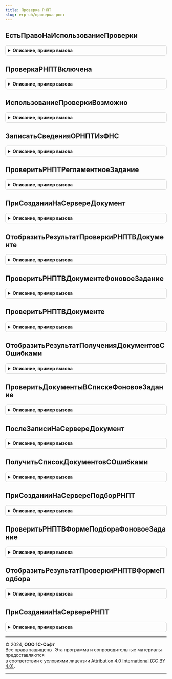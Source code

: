 ```yaml
---
title: Проверка РНПТ
slug: erp-uh/проверка-рнпт
---
```



## ЕстьПравоНаИспользованиеПроверки
<details style="margin: 1em 0; padding: 0.5em; border: 1px solid #ccc; border-radius: 6px;">

<summary style="font-weight: bold; cursor: pointer;">Описание, пример вызова</summary>

```bsl

// Определяем наличие права на использование проверки РНПТ.
//
// Возвращаемое значение:
//  Булево - наличие права на использование проверки РНПТ.
//
Функция ЕстьПравоНаИспользованиеПроверки() Экспорт
```

Пример вызова
```bsl
Результат = ПроверкаРНПТ.ЕстьПравоНаИспользованиеПроверки() 
```
</details>

## ПроверкаРНПТВключена
<details style="margin: 1em 0; padding: 0.5em; border: 1px solid #ccc; border-radius: 6px;">

<summary style="font-weight: bold; cursor: pointer;">Описание, пример вызова</summary>

```bsl

// Показывает, включена ли проверка РНПТ.
//
// Возвращаемое значение:
//  Булево - Значение константы ИспользоватьПроверкуРНПТ - включена ли проверка РНПТ в базе.
//
Функция ПроверкаРНПТВключена() Экспорт
```

Пример вызова
```bsl
Результат = ПроверкаРНПТ.ПроверкаРНПТВключена() 
```
</details>

## ИспользованиеПроверкиВозможно
<details style="margin: 1em 0; padding: 0.5em; border: 1px solid #ccc; border-radius: 6px;">

<summary style="font-weight: bold; cursor: pointer;">Описание, пример вызова</summary>

```bsl

// Проверяет, что проверка включена и есть необходимые права.
// Возвращаемое значение:
//  Булево - Истина, если есть нужные права на проверку и проверка включена.
//
Функция ИспользованиеПроверкиВозможно() Экспорт
```

Пример вызова
```bsl
Результат = ПроверкаРНПТ.ИспользованиеПроверкиВозможно() 
```
</details>

## ЗаписатьСведенияОРНПТИзФНС
<details style="margin: 1em 0; padding: 0.5em; border: 1px solid #ccc; border-radius: 6px;">

<summary style="font-weight: bold; cursor: pointer;">Описание, пример вызова</summary>

```bsl

// Записывает в регистр СведенияОРНПТИзФНС сведения о РНПТ.
// Параметры:
//  РНПТСсылка - СправочникСсылка - ссылка на элемент справочника РНПТ
//  СведенияОРНПТ - Структура - см. НовыйСведенияОРНПТ()
//  УдалитьЗапись - Булево - признак того, что запись по РНПТ в регистре нужно удалить
//  ПолучитьСведенияИзСервиса - Булево - признак того, что перед записью в регистр нужно получить сведения из сервиса по РНПТ
//  ТолькоАктуализация - Булево - признак того, что не не нужно добавлять запись в регистр, а нужно только актуализировать текущую, если есть
//
Процедура ЗаписатьСведенияОРНПТИзФНС(РНПТСсылка, СведенияОРНПТ, УдалитьЗапись = Ложь, ПолучитьСведенияИзСервиса = Ложь, ТолькоАктуализация = Ложь) Экспорт
```

Пример вызова
```bsl
ПроверкаРНПТ.ЗаписатьСведенияОРНПТИзФНС(РНПТСсылка, СведенияОРНПТ, УдалитьЗапись, ПолучитьСведенияИзСервиса, ТолькоАктуализация);
```
</details>

## ПроверитьРНПТРегламентноеЗадание
<details style="margin: 1em 0; padding: 0.5em; border: 1px solid #ccc; border-radius: 6px;">

<summary style="font-weight: bold; cursor: pointer;">Описание, пример вызова</summary>

```bsl

// Процедура регламентного задания, которая получает сведения по РНПТ из сервиса ФНС
// и проверяет документы с РНПТ к проверке.
//
Процедура ПроверитьРНПТРегламентноеЗадание() Экспорт
```

Пример вызова
```bsl
ПроверкаРНПТ.ПроверитьРНПТРегламентноеЗадание() 
```
</details>

## ПриСозданииНаСервереДокумент
<details style="margin: 1em 0; padding: 0.5em; border: 1px solid #ccc; border-radius: 6px;">

<summary style="font-weight: bold; cursor: pointer;">Описание, пример вызова</summary>

```bsl

// Инициализирует реквивизиты проверки РНПТ.
//
// Параметры:
//  Форма - ФормаКлиентскогоПриложения - форма документа.
//  Параметры - Структура - параметры из процедуры ПриСозданииНаСервере.
//
Процедура ПриСозданииНаСервереДокумент(Форма, Параметры) Экспорт
```

Пример вызова
```bsl
ПроверкаРНПТ.ПриСозданииНаСервереДокумент(Форма, Параметры) 
```
</details>

## ОтобразитьРезультатПроверкиРНПТВДокументе
<details style="margin: 1em 0; padding: 0.5em; border: 1px solid #ccc; border-radius: 6px;">

<summary style="font-weight: bold; cursor: pointer;">Описание, пример вызова</summary>

```bsl

// Отображает на форме документа результат проверки РНПТ.
//
// Параметры:
//  Форма - ФормаКлиентскогоПриложения - форма документа.
//
Процедура ОтобразитьРезультатПроверкиРНПТВДокументе(Форма) Экспорт
```

Пример вызова
```bsl
ПроверкаРНПТ.ОтобразитьРезультатПроверкиРНПТВДокументе(Форма) 
```
</details>

## ПроверитьРНПТВДокументеФоновоеЗадание
<details style="margin: 1em 0; padding: 0.5em; border: 1px solid #ccc; border-radius: 6px;">

<summary style="font-weight: bold; cursor: pointer;">Описание, пример вызова</summary>

```bsl

// Фоновое задание проверки РНПТ в документе на соответствие сведениям ФНС.
//
// Параметры:
//  Форма - ФормаКлиентскогоПриложения - форма документа.
//
Процедура ПроверитьРНПТВДокументеФоновоеЗадание(Форма) Экспорт
```

Пример вызова
```bsl
ПроверкаРНПТ.ПроверитьРНПТВДокументеФоновоеЗадание(Форма) 
```
</details>

## ПроверитьРНПТВДокументе
<details style="margin: 1em 0; padding: 0.5em; border: 1px solid #ccc; border-radius: 6px;">

<summary style="font-weight: bold; cursor: pointer;">Описание, пример вызова</summary>

```bsl

// Процедура, запускаемая в фоне, которая проверяет РНПТ на соответствие сведениям ФНС.
//
// Параметры:
//  Параметры - структура с полями:
//  * ДанныеРНПТ - структура - см. НовыйТаблицаДанныхРНПТ()
//  * АдресХранилища - строка - адрес хранилища, куда будет помещен результат проверки РНПТ
//  * ДокументСсылка - ДокументСсылка - ссылка на проверяемый документ, необязательный, при наличии процедура сохранит результат проверки
//
Процедура ПроверитьРНПТВДокументе(Параметры) Экспорт
```

Пример вызова
```bsl
ПроверкаРНПТ.ПроверитьРНПТВДокументе(Параметры) 
```
</details>

## ОтобразитьРезультатПолученияДокументовСОшибками
<details style="margin: 1em 0; padding: 0.5em; border: 1px solid #ccc; border-radius: 6px;">

<summary style="font-weight: bold; cursor: pointer;">Описание, пример вызова</summary>

```bsl

// Показывает в форме списка баннер с документами в которых есть ошибки проверки РНПТ.
//
// Параметры:
//  Форма - ФормаКлиентскогоПриложения - форма списка документа.
//
Процедура ОтобразитьРезультатПолученияДокументовСОшибками(Форма) Экспорт
```

Пример вызова
```bsl
ПроверкаРНПТ.ОтобразитьРезультатПолученияДокументовСОшибками(Форма) 
```
</details>

## ПроверитьДокументыВСпискеФоновоеЗадание
<details style="margin: 1em 0; padding: 0.5em; border: 1px solid #ccc; border-radius: 6px;">

<summary style="font-weight: bold; cursor: pointer;">Описание, пример вызова</summary>

```bsl

// Запускает фоновое задание поиска документов с ошибками для отображения в форме списка.
//
// Параметры:
//  Форма - ФормаКлиентскогоПриложения - форма документа.
//  ПараметрыПоиска - Структура с полями:
//    * Организация - СправочникСсылка - ссылка на организацию, по которой происходит поиск
//    * НачалоПериода - Дата - дата начала поиска
//    * КонецПериода - Дата - дата окончания поиска
//    * Контрагент - СправочникСсылка - контрагент по которому происходит поиск (может быть пустой)
//    * НастройкаОтображенияДокументов - Число (0 - все, 1 - с ошибками, 2 - без ошибок)
//    * РежимРасшифровки - Булево - признак, необходимый для получения сведений из отчета "снаружи"
//    * ЭтоВходящийДокумент - Булево - признак того, что нужно отбирать входящие документы
//
Процедура ПроверитьДокументыВСпискеФоновоеЗадание(Форма, ПараметрыПоиска) Экспорт
```

Пример вызова
```bsl
ПроверкаРНПТ.ПроверитьДокументыВСпискеФоновоеЗадание(Форма, ПараметрыПоиска) 
```
</details>

## ПослеЗаписиНаСервереДокумент
<details style="margin: 1em 0; padding: 0.5em; border: 1px solid #ccc; border-radius: 6px;">

<summary style="font-weight: bold; cursor: pointer;">Описание, пример вызова</summary>

```bsl

// Перезаполняет результат проверки РНПТ после зписи документа
// Параметры:
//  Форма - ФормаКлиентскогоПриложения - форма документа.
//
Процедура ПослеЗаписиНаСервереДокумент(Форма) Экспорт
```

Пример вызова
```bsl
ПроверкаРНПТ.ПослеЗаписиНаСервереДокумент(Форма) 
```
</details>

## ПолучитьСписокДокументовСОшибками
<details style="margin: 1em 0; padding: 0.5em; border: 1px solid #ccc; border-radius: 6px;">

<summary style="font-weight: bold; cursor: pointer;">Описание, пример вызова</summary>

```bsl

// Производит поиск документов с ошибками для отображения в форме списка.
//
// Параметры:
//  ПараметрыПоиска - Структура с полями:
//    * Организация - СправочникСсылка - ссылка на организацию, по которой происходит поиск
//    * НачалоПериода - Дата - дата начала поиска
//    * КонецПериода - Дата - дата окончания поиска
//    * Контрагент - СправочникСсылка - контрагент по которому происходит поиск (может быть пустой)
//    * НастройкаОтображенияДокументов - Число (0 - все, 1 - с ошибками, 2 - без ошибок)
//    * РежимРасшифровки - Булево - признак, необходимый для получения сведений из отчета "снаружи"
//    * ЭтоВходящийДокумент - Булево - признак того, что нужно отбирать входящие документы
//
Процедура ПолучитьСписокДокументовСОшибками(Параметры) Экспорт
```

Пример вызова
```bsl
ПроверкаРНПТ.ПолучитьСписокДокументовСОшибками(Параметры) 
```
</details>

## ПриСозданииНаСервереПодборРНПТ
<details style="margin: 1em 0; padding: 0.5em; border: 1px solid #ccc; border-radius: 6px;">

<summary style="font-weight: bold; cursor: pointer;">Описание, пример вызова</summary>

```bsl

// Инициализирует реквивизиты проверки РНПТ и запускает фоновое задание проверки РНПТ.
//
// Параметры:
//  Форма - ФормаКлиентскогоПриложения - форма документа.
//  Параметры - Структура - параметры из процедуры ПриСозданииНаСервере.
//
Процедура ПриСозданииНаСервереПодборРНПТ(Форма, Параметры) Экспорт
```

Пример вызова
```bsl
ПроверкаРНПТ.ПриСозданииНаСервереПодборРНПТ(Форма, Параметры) 
```
</details>

## ПроверитьРНПТВФормеПодбораФоновоеЗадание
<details style="margin: 1em 0; padding: 0.5em; border: 1px solid #ccc; border-radius: 6px;">

<summary style="font-weight: bold; cursor: pointer;">Описание, пример вызова</summary>

```bsl

// Фоновое задание проверки РНПТ в документе на соответствие сведениям ФНС.
//
// Параметры:
//  Форма - ФормаКлиентскогоПриложения - форма документа.
//  Параметры - Структура с полями:
//    *Номенклатура - СправочникСсылка - ссылка на справочник с проверяемой номенклатурой.
//
Процедура ПроверитьРНПТВФормеПодбораФоновоеЗадание(Форма, Параметры) Экспорт
```

Пример вызова
```bsl
ПроверкаРНПТ.ПроверитьРНПТВФормеПодбораФоновоеЗадание(Форма, Параметры) 
```
</details>

## ОтобразитьРезультатПроверкиРНПТВФормеПодбора
<details style="margin: 1em 0; padding: 0.5em; border: 1px solid #ccc; border-radius: 6px;">

<summary style="font-weight: bold; cursor: pointer;">Описание, пример вызова</summary>

```bsl

// Отображает в форме подбора РНПТ результат проверки РНПТ.
//
// Параметры:
//  Форма - ФормаКлиентскогоПриложения - форма документа.
//
Процедура ОтобразитьРезультатПроверкиРНПТВФормеПодбора(Форма) Экспорт
```

Пример вызова
```bsl
ПроверкаРНПТ.ОтобразитьРезультатПроверкиРНПТВФормеПодбора(Форма) 
```
</details>

## ПриСозданииНаСервереРНПТ
<details style="margin: 1em 0; padding: 0.5em; border: 1px solid #ccc; border-radius: 6px;">

<summary style="font-weight: bold; cursor: pointer;">Описание, пример вызова</summary>

```bsl

// Получает и выводит на форму сведения о РНПТ из ФНС.
//
// Параметры:
//  Форма - ФормаКлиентскогоПриложения - Карточка РНПТ.
//
Процедура ПриСозданииНаСервереРНПТ(Форма) Экспорт
```

Пример вызова
```bsl
ПроверкаРНПТ.ПриСозданииНаСервереРНПТ(Форма) 
```
</details>

---

© 2024, **ООО 1С-Софт**  
Все права защищены. Эта программа и сопроводительные материалы предоставляются  
в соответствии с условиями лицензии [Attribution 4.0 International (CC BY 4.0)](https://creativecommons.org/licenses/by/4.0/legalcode).

---
